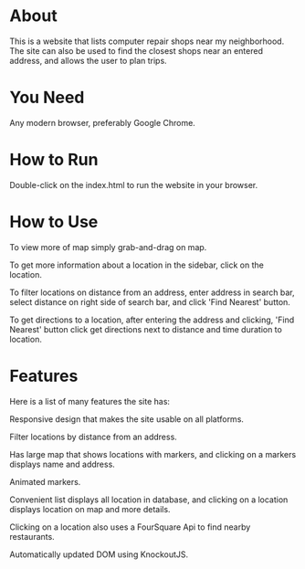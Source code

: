 # About
This is a website that lists computer repair shops near my neighborhood.
The site can also be used to find the closest shops near an entered address,
and allows the user to plan trips.

# You Need
Any modern browser, preferably Google Chrome.

# How to Run
Double-click on the index.html to run the website in your browser.

# How to Use
To view more of map simply grab-and-drag on map.

To get more information about a location in the sidebar, click on the location.

To filter locations on distance from an address, enter address in search bar, select
distance on right side of search bar, and click 'Find Nearest' button.

To get directions to a location, after entering the address and clicking, 'Find Nearest' button
click get directions next to distance and time duration to location.

# Features
Here is a list of many features the site has:

Responsive design that makes the site usable on all platforms.

Filter locations by distance from an address.

Has large map that shows locations with markers, and clicking on a  markers
displays name and address.

Animated markers.

Convenient list displays all location in database, and clicking on a location
displays location on map and more details.

Clicking on a location also uses a FourSquare Api to find nearby restaurants.
  
Automatically updated DOM using KnockoutJS.

